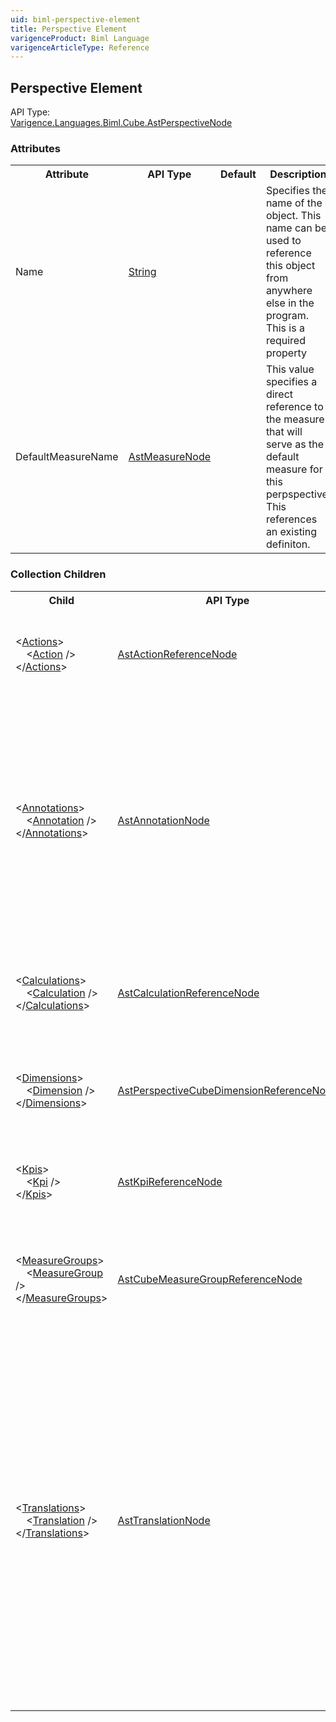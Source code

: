 ```yaml
---
uid: biml-perspective-element
title: Perspective Element
varigenceProduct: Biml Language
varigenceArticleType: Reference
---
```

## Perspective Element<div class="AssemblyInfoGroup"><div class="CrossReferenceGroup"><div class="CrossReferenceHeader">API Type:</div><div class="CrossReferenceValue"><a href="../api-reference/Varigence.Languages.Biml.Cube.AstPerspectiveNode.html">Varigence.Languages.Biml.Cube.AstPerspectiveNode</a></div></div></div><div class="AttributeGroup"><h3>Attributes</h3><table id="AttributeList" class="AttributeList"><tbody><tr><th class="AttributeNameColumnHeader">Attribute</th><th class="AttributeTypeColumnHeader">API Type</th><th class="AttributeDefaultColumnHeader">Default</th><th class="AttributeSummaryColumnHeader">Description</th></tr><tr class="ad0"><td class="AttributeName">Name</td><td class="AttributeType"><a href="https://msdn.microsoft.com/en-us/library/System.String.aspx">String</a></td><td class="AttributeDefault">&nbsp;</td><td class="AttributeSummary"><div class ="SummaryItem">Specifies the name of the object.  This name can be used to reference this object from anywhere else in the program. This is a required property</div></td></tr><tr class="ad1"><td class="AttributeName">DefaultMeasureName</td><td class="AttributeType"><a href="../api-reference/Varigence.Languages.Biml.Fact.AstMeasureNode.html">AstMeasureNode</a></td><td class="AttributeDefault">&nbsp;</td><td class="AttributeSummary"><div class ="SummaryItem">This value specifies a direct reference to the measure that will serve as the default measure for this perpspective. This references an existing definiton.</div></td></tr></tbody></table></div><div class="ChildGroup">### Collection Children<table id="ChildList" class="ChildList"><tbody><tr><th class="ChildNameColumnHeader">Child</th><th class="ChildTypeColumnHeader">API Type</th><th class="ChildSummaryColumnHeader">Description</th></tr><tr class="cd0"><td class="ChildName"><span class="punc">&lt;</span><a href=Varigence.Languages.Biml.Cube.AstPerspectiveNode_Actions.html">Actions</a><span class="punc">&gt;</span><br />&nbsp;&nbsp;&nbsp;&nbsp;<span class="punc">&lt;</span><a href=Varigence.Languages.Biml.Cube.AstActionReferenceNode.html">Action</a> <span class="punc">/&gt;</span><br /><span class="punc">&lt;/</span><a href=Varigence.Languages.Biml.Cube.AstPerspectiveNode_Actions.html">Actions</a><span class="punc">&gt;</span></td><td class="ChildType"><a href="../api-reference/Varigence.Languages.Biml.Cube.AstActionReferenceNode.html">AstActionReferenceNode</a></td><td class="ChildSummary"><div class ="SummaryItem">This is a collection of references to the actions that will be included in this perspective. </div> </td></tr><tr class="cd1"><td class="ChildName"><span class="punc">&lt;</span><a href=Varigence.Languages.Biml.AstNode_Annotations.html">Annotations</a><span class="punc">&gt;</span><br />&nbsp;&nbsp;&nbsp;&nbsp;<span class="punc">&lt;</span><a href=Varigence.Languages.Biml.AstAnnotationNode.html">Annotation</a> <span class="punc">/&gt;</span><br /><span class="punc">&lt;/</span><a href=Varigence.Languages.Biml.AstNode_Annotations.html">Annotations</a><span class="punc">&gt;</span></td><td class="ChildType"><a href="../api-reference/Varigence.Languages.Biml.AstAnnotationNode.html">AstAnnotationNode</a></td><td class="ChildSummary"><div class ="SummaryItem">This is a collection of annotation items that can be used to specify documentation, tags, or other information.  Annotations are particularly useful for storing information about nodes that can be used by BimlScript code. </div> </td></tr><tr class="cd0"><td class="ChildName"><span class="punc">&lt;</span><a href=Varigence.Languages.Biml.Cube.AstPerspectiveNode_Calculations.html">Calculations</a><span class="punc">&gt;</span><br />&nbsp;&nbsp;&nbsp;&nbsp;<span class="punc">&lt;</span><a href=Varigence.Languages.Biml.Cube.AstCalculationReferenceNode.html">Calculation</a> <span class="punc">/&gt;</span><br /><span class="punc">&lt;/</span><a href=Varigence.Languages.Biml.Cube.AstPerspectiveNode_Calculations.html">Calculations</a><span class="punc">&gt;</span></td><td class="ChildType"><a href="../api-reference/Varigence.Languages.Biml.Cube.AstCalculationReferenceNode.html">AstCalculationReferenceNode</a></td><td class="ChildSummary"><div class ="SummaryItem">This is a collection of references to the calculations that will be included in this perspective. </div> </td></tr><tr class="cd1"><td class="ChildName"><span class="punc">&lt;</span><a href=Varigence.Languages.Biml.Cube.AstPerspectiveNode_Dimensions.html">Dimensions</a><span class="punc">&gt;</span><br />&nbsp;&nbsp;&nbsp;&nbsp;<span class="punc">&lt;</span><a href=Varigence.Languages.Biml.Cube.AstPerspectiveCubeDimensionReferenceNode.html">Dimension</a> <span class="punc">/&gt;</span><br /><span class="punc">&lt;/</span><a href=Varigence.Languages.Biml.Cube.AstPerspectiveNode_Dimensions.html">Dimensions</a><span class="punc">&gt;</span></td><td class="ChildType"><a href="../api-reference/Varigence.Languages.Biml.Cube.AstPerspectiveCubeDimensionReferenceNode.html">AstPerspectiveCubeDimensionReferenceNode</a></td><td class="ChildSummary"><div class ="SummaryItem">This is a collection of references to the dimensions that will be included in this perspective. </div> </td></tr><tr class="cd0"><td class="ChildName"><span class="punc">&lt;</span><a href=Varigence.Languages.Biml.Cube.AstPerspectiveNode_Kpis.html">Kpis</a><span class="punc">&gt;</span><br />&nbsp;&nbsp;&nbsp;&nbsp;<span class="punc">&lt;</span><a href=Varigence.Languages.Biml.Cube.AstKpiReferenceNode.html">Kpi</a> <span class="punc">/&gt;</span><br /><span class="punc">&lt;/</span><a href=Varigence.Languages.Biml.Cube.AstPerspectiveNode_Kpis.html">Kpis</a><span class="punc">&gt;</span></td><td class="ChildType"><a href="../api-reference/Varigence.Languages.Biml.Cube.AstKpiReferenceNode.html">AstKpiReferenceNode</a></td><td class="ChildSummary"><div class ="SummaryItem">This is a collection of references to the KPIs that will be included in this perspective. </div> </td></tr><tr class="cd1"><td class="ChildName"><span class="punc">&lt;</span><a href=Varigence.Languages.Biml.Cube.AstPerspectiveNode_MeasureGroups.html">MeasureGroups</a><span class="punc">&gt;</span><br />&nbsp;&nbsp;&nbsp;&nbsp;<span class="punc">&lt;</span><a href=Varigence.Languages.Biml.MeasureGroup.AstCubeMeasureGroupReferenceNode.html">MeasureGroup</a> <span class="punc">/&gt;</span><br /><span class="punc">&lt;/</span><a href=Varigence.Languages.Biml.Cube.AstPerspectiveNode_MeasureGroups.html">MeasureGroups</a><span class="punc">&gt;</span></td><td class="ChildType"><a href="../api-reference/Varigence.Languages.Biml.MeasureGroup.AstCubeMeasureGroupReferenceNode.html">AstCubeMeasureGroupReferenceNode</a></td><td class="ChildSummary"><div class ="SummaryItem">This is a collection of references to the measure groups that will be included in this perspective. </div> </td></tr><tr class="cd0"><td class="ChildName"><span class="punc">&lt;</span><a href=Varigence.Languages.Biml.Cube.AstPerspectiveNode_Translations.html">Translations</a><span class="punc">&gt;</span><br />&nbsp;&nbsp;&nbsp;&nbsp;<span class="punc">&lt;</span><a href=Varigence.Languages.Biml.Cube.AstTranslationNode.html">Translation</a> <span class="punc">/&gt;</span><br /><span class="punc">&lt;/</span><a href=Varigence.Languages.Biml.Cube.AstPerspectiveNode_Translations.html">Translations</a><span class="punc">&gt;</span></td><td class="ChildType"><a href="../api-reference/Varigence.Languages.Biml.Cube.AstTranslationNode.html">AstTranslationNode</a></td><td class="ChildSummary"><div class ="SummaryItem">This value contains alternate language versions of measure groups, measures, cube dimension, perspectives, KPIs, actions, named sets, and calculated members associated with a dimension. These are used by client applications such as Microsoft Excel to show values for dimension metadata that are consistent with the language of the end-user. </div> </td></tr></tbody></table></div>